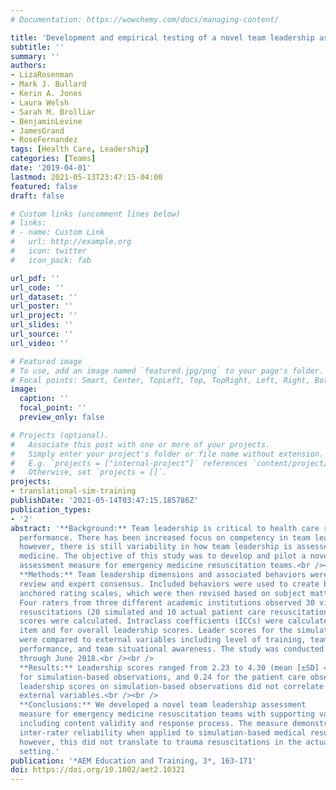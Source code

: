 ```yaml
---
# Documentation: https://wowchemy.com/docs/managing-content/

title: 'Development and empirical testing of a novel team leadership assessment measure: A pilot study using simulated and live patient encounters'
subtitle: ''
summary: ''
authors:
- LizaRosenman
- Mark J. Bullard
- Kerin A. Jones
- Laura Welsh
- Sarah M. Brolliar
- BenjaminLevine
- JamesGrand
- RoseFernandez
tags: [Health Care, Leadership]
categories: [Teams]
date: '2019-04-01'
lastmod: 2021-05-13T23:47:15-04:00
featured: false
draft: false

# Custom links (uncomment lines below)
# links:
# - name: Custom Link
#   url: http://example.org
#   icon: twitter
#   icon_pack: fab

url_pdf: ''
url_code: ''
url_dataset: ''
url_poster: ''
url_project: ''
url_slides: ''
url_source: ''
url_video: ''

# Featured image
# To use, add an image named `featured.jpg/png` to your page's folder.
# Focal points: Smart, Center, TopLeft, Top, TopRight, Left, Right, BottomLeft, Bottom, BottomRight.
image:
  caption: ''
  focal_point: ''
  preview_only: false

# Projects (optional).
#   Associate this post with one or more of your projects.
#   Simply enter your project's folder or file name without extension.
#   E.g. `projects = ["internal-project"]` references `content/project/deep-learning/index.md`.
#   Otherwise, set `projects = []`.
projects:
- translational-sim-training
publishDate: '2021-05-14T03:47:15.185786Z'
publication_types:
- '2'
abstract: '**Background:** Team leadership is critical to health care resuscitation team
  performance. There has been increased focus on competency in team leadership behaviors;
  however, there is still variability in how team leadership is assessed within emergency
  medicine. The objective of this study was to develop and pilot a novel team leadership
  assessment measure for emergency medicine resuscitation teams.<br /><br />
  **Methods:** Team leadership dimensions and associated behaviors were identified through a systematic literature
  review and expert consensus. Included behaviors were used to create behaviorally
  anchored rating scales, which were then revised based on subject matter expert ratings.
  Four raters from three different academic institutions observed 30 video-recorded
  resuscitations (20 simulated and 10 actual patient care resuscitations). Mean leadership
  scores were calculated. Intraclass coefficients (ICCs) were calculated for each
  item and for overall leadership scores. Leader scores for the simulation-based scenarios
  were compared to external variables including level of training, team process, clinical
  performance, and team situational awareness. The study was conducted from July 2017
  through June 2018.<br /><br />
  **Results:** Leadership scores ranged from 2.23 to 4.30 (mean [±SD] = 3.18 [±0.50]). The ICC for the overall score was 0.79 for all observations, 0.87
  for simulation-based observations, and 0.24 for the patient care observations. Team
  leadership scores on simulation-based observations did not correlate with available
  external variables.<br /><br />
  **Conclusions:** We developed a novel team leadership assessment
  measure for emergency medicine resuscitation teams with supporting validity evidence,
  including content validity and response process. The measure demonstrated acceptable
  inter-rater reliability when applied to simulation-based medical resuscitations;
  however, this did not translate to trauma resuscitations in the actual patient care
  setting.'
publication: '*AEM Education and Training, 3*, 163-171'
doi: https://doi.org/10.1002/aet2.10321
---
```

